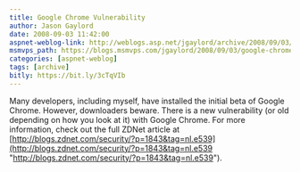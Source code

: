 ```yaml
---
title: Google Chrome Vulnerability
author: Jason Gaylord
date: 2008-09-03 11:42:00
aspnet-weblog-link: http://weblogs.asp.net/jgaylord/archive/2008/09/03/google-chrome-vulnerability.aspx
msmvps_path: https://blogs.msmvps.com/jgaylord/2008/09/03/google-chrome-vulnerability/
categories: [aspnet-weblog]
tags: [archive]
bitly: https://bit.ly/3cTqVIb
---
```


Many developers, including myself, have installed the initial beta of Google Chrome. However, downloaders beware. There is a new vulnerability (or old depending on how you look at it) with Google Chrome. For more information, check out the full ZDNet article at [http://blogs.zdnet.com/security/?p=1843&tag=nl.e539](http://blogs.zdnet.com/security/?p=1843&tag=nl.e539 "http://blogs.zdnet.com/security/?p=1843&tag=nl.e539").